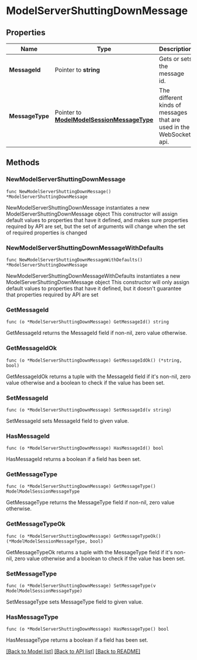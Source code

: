 # ModelServerShuttingDownMessage

## Properties

Name | Type | Description | Notes
------------ | ------------- | ------------- | -------------
**MessageId** | Pointer to **string** | Gets or sets the message id. | [optional] 
**MessageType** | Pointer to [**ModelModelSessionMessageType**](ModelSessionMessageType.md) | The different kinds of messages that are used in the WebSocket api. | [optional] [readonly] [default to MODELMODELSESSIONMESSAGETYPE_SERVER_SHUTTING_DOWN]

## Methods

### NewModelServerShuttingDownMessage

`func NewModelServerShuttingDownMessage() *ModelServerShuttingDownMessage`

NewModelServerShuttingDownMessage instantiates a new ModelServerShuttingDownMessage object
This constructor will assign default values to properties that have it defined,
and makes sure properties required by API are set, but the set of arguments
will change when the set of required properties is changed

### NewModelServerShuttingDownMessageWithDefaults

`func NewModelServerShuttingDownMessageWithDefaults() *ModelServerShuttingDownMessage`

NewModelServerShuttingDownMessageWithDefaults instantiates a new ModelServerShuttingDownMessage object
This constructor will only assign default values to properties that have it defined,
but it doesn't guarantee that properties required by API are set

### GetMessageId

`func (o *ModelServerShuttingDownMessage) GetMessageId() string`

GetMessageId returns the MessageId field if non-nil, zero value otherwise.

### GetMessageIdOk

`func (o *ModelServerShuttingDownMessage) GetMessageIdOk() (*string, bool)`

GetMessageIdOk returns a tuple with the MessageId field if it's non-nil, zero value otherwise
and a boolean to check if the value has been set.

### SetMessageId

`func (o *ModelServerShuttingDownMessage) SetMessageId(v string)`

SetMessageId sets MessageId field to given value.

### HasMessageId

`func (o *ModelServerShuttingDownMessage) HasMessageId() bool`

HasMessageId returns a boolean if a field has been set.

### GetMessageType

`func (o *ModelServerShuttingDownMessage) GetMessageType() ModelModelSessionMessageType`

GetMessageType returns the MessageType field if non-nil, zero value otherwise.

### GetMessageTypeOk

`func (o *ModelServerShuttingDownMessage) GetMessageTypeOk() (*ModelModelSessionMessageType, bool)`

GetMessageTypeOk returns a tuple with the MessageType field if it's non-nil, zero value otherwise
and a boolean to check if the value has been set.

### SetMessageType

`func (o *ModelServerShuttingDownMessage) SetMessageType(v ModelModelSessionMessageType)`

SetMessageType sets MessageType field to given value.

### HasMessageType

`func (o *ModelServerShuttingDownMessage) HasMessageType() bool`

HasMessageType returns a boolean if a field has been set.


[[Back to Model list]](../README.md#documentation-for-models) [[Back to API list]](../README.md#documentation-for-api-endpoints) [[Back to README]](../README.md)


